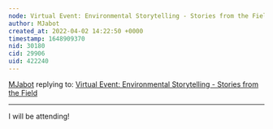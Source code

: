 ```yaml
---
node: Virtual Event: Environmental Storytelling - Stories from the Field
author: MJabot
created_at: 2022-04-02 14:22:50 +0000
timestamp: 1648909370
nid: 30180
cid: 29906
uid: 422240
---
```




[MJabot](../profile/MJabot) replying to: [Virtual Event: Environmental Storytelling - Stories from the Field](../notes/fongvania/03-23-2022/virtual-event-environmental-storytelling-stories-from-the-field)

----
I will be attending!